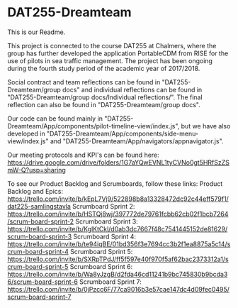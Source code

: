 # DAT255-Dreamteam

This is our Readme.

This project is connected to the course DAT255 at Chalmers, where the group has further developed the application PortableCDM from RISE for the use of pilots in sea traffic management. The project has been ongoing during the fourth study period of the academic year of 2017/2018.

Social contract and team reflections can be found in "DAT255-Dreamteam/group docs" and individual reflections can be found in "DAT255-Dreamteam/group docs/Individual reflections/". The final reflection can also be found in "DAT255-Dreamteam/group docs". 

Our code can be found mainly in "DAT255-Dreamteam/App/components/pilot-timeline-view/index.js", but we have also developed in "DAT255-Dreamteam/App/components/side-menu-view/index.js" and "DAT255-Dreamteam/App/navigators/appnavigator.js".

Our meeting protocols and KPI's can be found here: https://drive.google.com/drive/folders/1G7aYQwEVNL1tyCVNo0gt5HRfSzZSmW-Q?usp=sharing

To see our Product Backlog and Scrumboards, follow these links:
Product Backlog and Epics: https://trello.com/invite/b/kEpL7Vj9/522898b8a13328472dc92c44eff579f1/dat225-samlingstavla
Scrumboard Sprint 2: https://trello.com/invite/b/HSTQj8wj/397772de79761fcbb62cb02f1bcb7264/scrum-board-sprint-2
Scrumboard Sprint 3: https://trello.com/invite/b/KglKtCkl/d0ab3dc7667f48c7541445152de81629/scrum-board-sprint-3
Scrumboard Sprint 4: https://trello.com/invite/b/te94iqBE/01bd356f3e7694cc3b2f1ea8875a5c14/scrum-board-sprint-4
Scrumboard Sprint 5: https://trello.com/invite/b/SXRpTPdJ/ff5f597e40f970f5af62bac2373312a1/scrum-board-sprint-5
Scrumboard Sprint 6: https://trello.com/invite/b/Wa8yJzgB/d2fda46cd11241b9bc745830b9bcda36/scrum-board-sprint-6
Scrumboard Sprint 7: https://trello.com/invite/b/0jPzcc6F/77ca9016b3e57cae147dc4d09fec0495/scrum-board-sprint-7
